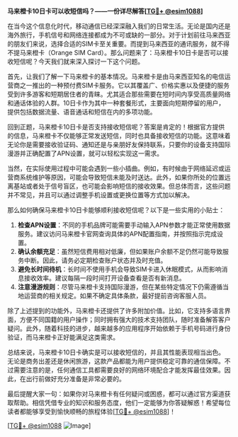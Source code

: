 **马来橙卡10日卡可以收短信吗？——一份详尽解答[[TG💪+ @esim1088](https://t.me/s/esim1088)]**

在当今这个信息化时代，移动通信已经深深融入我们的日常生活。无论是国内还是海外旅行，手机信号和网络连接都成为不可或缺的一部分。对于计划前往马来西亚的朋友们来说，选择合适的SIM卡至关重要。而提到马来西亚的通讯服务，就不得不提马来橙卡（Orange SIM Card）。那么问题来了：马来橙卡10日卡是否可以接收短信呢？今天我们就来深入探讨一下这个问题。

首先，让我们了解一下马来橙卡的基本情况。马来橙卡是由马来西亚知名的电信运营商之一推出的一种预付费SIM卡服务。它以其覆盖广、价格实惠以及便捷的服务受到许多游客和短期居住者的青睐。尤其适合那些需要在短时间内享受高质量网络和通话体验的人群。10日卡作为其中一种套餐形式，主要面向短期停留的用户，提供包括数据流量、语音通话和短信在内的多项功能。

回到正题，马来橙卡10日卡是否支持接收短信呢？答案是肯定的！根据官方提供的信息，马来橙卡不仅能够正常发送短信，同时也具备接收短信的功能。这意味着无论你是需要接收验证码、通知还是与亲朋好友保持联系，只要你的设备支持国际漫游并正确配置了APN设置，就可以轻松实现这一需求。

当然，在实际使用过程中可能会遇到一些小插曲。例如，有时候由于网络延迟或运营商系统维护等原因，可能会导致短信未能及时送达。此外，如果你所处的位置远离基站或者处于信号盲区，也可能会影响短信的接收效果。但总体而言，这些问题并不常见，并且可以通过调整手机设置或更换位置等方式加以解决。

那么如何确保马来橙卡10日卡能够顺利接收短信呢？以下是一些实用的小贴士：

1. **检查APN设置**：不同的手机品牌可能需要手动输入APN参数才能正常使用数据服务。建议访问马来橙卡官网查询具体的APN配置指南，并按照指示完成设置。
2. **确认余额充足**：虽然短信费用相对低廉，但如果账户余额不足仍然可能导致服务中断。因此，请务必定期检查账户状态并及时充值。
3. **避免长时间待机**：长时间不使用手机会导致SIM卡进入休眠模式，从而影响消息接收效率。建议每隔一段时间打开设备查看是否有新消息。
4. **注意漫游规则**：尽管马来橙卡支持国际漫游，但在某些特定情况下仍需遵循当地运营商的相关规定。如果不确定具体条款，最好提前咨询客服人员。

除了上述提到的功能外，马来橙卡还提供了许多附加价值。比如，它支持多语言界面，方便不同国籍的用户操作；同时拥有强大的技术支持团队，随时准备解答客户疑问。此外，随着科技的进步，越来越多的应用程序开始依赖于手机号码进行身份验证，而马来橙卡正好能满足这类需求。

总结来说，马来橙卡10日卡确实是可以接收短信的，并且其性能表现相当出色。无论是商务出差还是休闲旅游，这款产品都能为用户提供稳定可靠的通信保障。不过需要注意的是，任何通信工具都需要良好的网络环境配合才能发挥最佳效果。因此，在出行前做好充分准备是非常必要的。

最后提醒大家一句：如果你对马来橙卡有任何疑问或困惑，都可以通过官方渠道获取帮助。相信凭借专业的知识和服务态度，他们一定能够为你答疑解惑！希望每位读者都能够享受到愉快顺畅的旅程体验[[TG💪+ @esim1088](https://t.me/s/esim1088)]！

[[TG💪+ @esim1088](https://t.me/s/esim1088) ![Image](https://i.postimg.cc/4NQfJmqS/Snipaste-2025-05-13-00-14-12.png)]